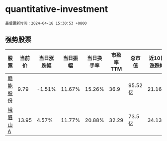 # quantitative-investment

`最后更新时间：2024-04-18 15:30:53 +0800`

## 强势股票

|股票|当前价|当日涨跌幅|当日振幅|当日换手率|市盈率TTM|总市值|近10日涨跌幅|
|----|----|----|----|----|----|----|----|
|[赣能股份](https://xueqiu.com/S/SZ000899)|9.79|-1.51%|11.67%|15.26%|36.9|95.52亿|21.16%|
|[峨眉山A](https://xueqiu.com/S/SZ000888)|13.95|4.57%|11.77%|20.88%|32.29|73.5亿|34.13%|
